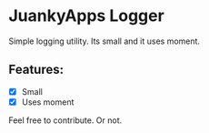 # JuankyApps Logger

Simple logging utility. Its small and it uses moment.

## Features:

- [x] Small
- [x] Uses moment

Feel free to contribute. Or not.
